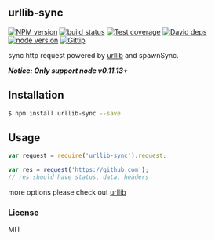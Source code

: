 urllib-sync
---------------

[![NPM version][npm-image]][npm-url]
[![build status][travis-image]][travis-url]
[![Test coverage][coveralls-image]][coveralls-url]
[![David deps][david-image]][david-url]
[![node version][node-image]][node-url]
[![Gittip][gittip-image]][gittip-url]

[npm-image]: https://img.shields.io/npm/v/urllib-sync.svg?style=flat-square
[npm-url]: https://npmjs.org/package/urllib-sync
[travis-image]: https://img.shields.io/travis/node-modules/urllib-sync.svg?style=flat-square
[travis-url]: https://travis-ci.org/node-modules/urllib-sync
[coveralls-image]: https://img.shields.io/coveralls/node-modules/urllib-sync.svg?style=flat-square
[coveralls-url]: https://coveralls.io/r/node-modules/urllib-sync?branch=master
[david-image]: https://img.shields.io/david/node-modules/urllib-sync.svg?style=flat-square
[david-url]: https://david-dm.org/node-modules/urllib-sync
[node-image]: https://img.shields.io/badge/node.js-%3E=_0.11-red.svg?style=flat-square
[node-url]: http://nodejs.org/download/
[gittip-image]: https://img.shields.io/gittip/dead-horse.svg?style=flat-square
[gittip-url]: https://www.gittip.com/dead-horse/

sync http request powered by [urllib](https://github.com/node-modules/urllib) 
and spawnSync.

___Notice: Only support node v0.11.13+___

## Installation

```bash
$ npm install urllib-sync --save
```

## Usage

```js
var request = require('urllib-sync').request;

var res = request('https://github.com');
// res should have status, data, headers
```

more options please check out [urllib](https://github.com/node-modules/urllib)

### License

MIT
